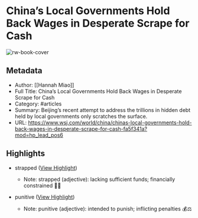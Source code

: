 # China’s Local Governments Hold Back Wages in Desperate Scrape for Cash

![rw-book-cover](https://images.wsj.net/im-48285209/social)

## Metadata
- Author: [[Hannah Miao]]
- Full Title: China’s Local Governments Hold Back Wages in Desperate Scrape for Cash
- Category: #articles
- Summary: Beijing’s recent attempt to address the trillions in hidden debt held by local governments only scratches the surface.
- URL: https://www.wsj.com/world/china/chinas-local-governments-hold-back-wages-in-desperate-scrape-for-cash-fa5f341a?mod=hp_lead_pos6

## Highlights
- strapped ([View Highlight](https://read.readwise.io/read/01jdvtewhkbebqr1722crnz806))
    - Note: strapped (adjective): lacking sufficient funds; financially constrained 💸🚫

- punitive ([View Highlight](https://read.readwise.io/read/01jdvtjt2a3dw7ytqf1zhe3600))
    - Note: punitive (adjective): intended to punish; inflicting penalties 💰⚖️


